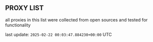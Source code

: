 ## PROXY LIST

all proxies in this list were collected from open sources and tested for functionality

last update: `2025-02-22 00:03:47.884230+00:00` UTC